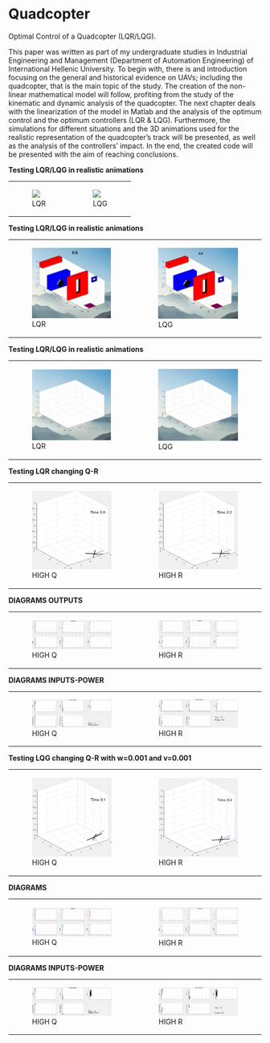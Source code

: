 
# Quadcopter
Optimal Control of a Quadcopter (LQR/LQG).


This paper was written as part of my undergraduate studies in Industrial Engineering and Management 
(Department of Automation Engineering) of International Hellenic University. To begin with, there is and
introduction focusing on the general and historical evidence on UAVs; including the quadcopter, that is 
the main topic of the study. The creation of the non-linear mathematical model will follow, profiting from 
the study of the kinematic and dynamic analysis of the quadcopter. The next chapter deals with the 
linearization of the model in Matlab and the analysis of the optimum control and the optimum controllers
(LQR & LQG). Furthermore, the simulations for different situations and the 3D animations used for the 
realistic representation of the quadcopter’s track will be presented, as well as the analysis of the 
controllers’ impact. In the end, the created code will be presented with the aim of reaching conclusions. 



**Testing LQR/LQG in realistic animations**

<table>
  <tr>
    <td>
      <figure>
        <img src="gifs/animation2 LQR .gif" />
        <figcaption>LQR</figcaption>
      </figure>
    </td>
    <td>
      <figure>
        <img src="gifs/LQG DOKIMI EMPODIA.gif" />
        <figcaption>LQG</figcaption>
      </figure>
    </td>
  </tr>
</table>



**Testing LQR/LQG in realistic animations**


<table>
  <tr>
    <td>
      <figure>
        <img src="gifs/LQR DOKIMI romvos.gif" />
        <figcaption>LQR</figcaption>
      </figure>
    </td>
    <td>
      <figure>
        <img src="gifs/LQG DOKIMI romvos.gif" />
        <figcaption>LQG</figcaption>
      </figure>
    </td>
  </tr>
</table>

**Testing LQR/LQG in realistic animations**

<table>
  <tr>
    <td>
      <figure>
        <img src="gifs/animation LQR xronous2.gif" />
        <figcaption>LQR</figcaption>
      </figure>
    </td>
    <td>
      <figure>
        <img src="gifs/animation LQG xronous.gif" />
        <figcaption>LQG</figcaption>
      </figure>
    </td>
  </tr>
</table>


**Testing LQR changing Q-R**

<table>
  <tr>
    <td>
      <figure>
        <img src="gifs/big Q22.gif" />
        <figcaption>HIGH Q</figcaption>
      </figure>
    </td>
    <td>
      <figure>
        <img src="gifs/big R22.gif" />
        <figcaption>HIGH R</figcaption>
      </figure>
    </td>
  </tr>
</table>

**DIAGRAMS OUTPUTS**

<table>
  <tr>
    <td>
      <figure>
        <img src="gifs/BIG Q .gif" />
        <figcaption>HIGH Q</figcaption>
      </figure>
    </td>
    <td>
      <figure>
        <img src="gifs/BIG R.gif" />
        <figcaption>HIGH R</figcaption>
      </figure>
    </td>
  </tr>
</table>

**DIAGRAMS INPUTS-POWER**
<table>
  <tr>
    <td>
      <figure>
        <img src="gifs/BIG Q power.gif" />
        <figcaption>HIGH Q</figcaption>
      </figure>
    </td>
    <td>
      <figure>
        <img src="gifs/power.gif" />
        <figcaption>HIGH R</figcaption>
      </figure>
    </td>
  </tr>
</table>

**Testing LQG changing Q-R with w=0.001 and v=0.001**



<table>
  <tr>
    <td>
      <figure>
        <img src="gifs/LQG BIG Q.gif" />
        <figcaption>HIGH Q</figcaption>
      </figure>
    </td>
    <td>
      <figure>
        <img src="gifs/BIG INPUT.gif" />
        <figcaption>HIGH R</figcaption>
      </figure>
    </td>
  </tr>
</table>


**DIAGRAMS**



<table>
  <tr>
    <td>
      <figure>
        <img src="gifs/LQG BIG Q DIAGRAM OUTPUT.gif" />
        <figcaption>HIGH Q</figcaption>
      </figure>
    </td>
    <td>
      <figure>
        <img src="gifs/BIG INPUT2.gif" />
        <figcaption>HIGH R</figcaption>
      </figure>
    </td>
  </tr>
</table>


**DIAGRAMS INPUTS-POWER**



<table>
  <tr>
    <td>
      <figure>
        <img src="gifs/LQG BIG Q DIAGRAM INPUT.gif" />
        <figcaption>HIGH Q</figcaption>
      </figure>
    </td>
    <td>
      <figure>
        <img src="gifs/BIG INPUT_INPUIT.gif" />
        <figcaption>HIGH R</figcaption>
      </figure>
    </td>
  </tr>
</table>







